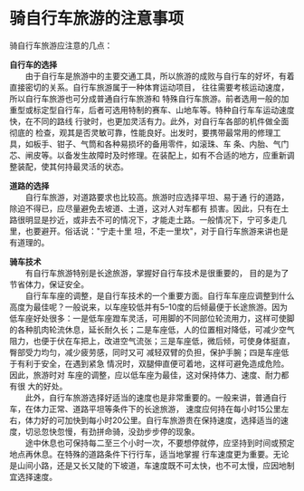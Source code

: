 # 骑自行车旅游的注意事项  

骑自行车旅游应注意的几点：  

**自行车的选择**  
&emsp;&emsp;由于自行车是旅游中的主要交通工具，所以旅游的成败与自行车的好坏，有着直接密切的关系。自行车旅游属于一种体育运动项目， 往往需要考核运动速度，所以自行车旅游也可分成普通自行车旅游和 特殊自行车旅游。前者选用一般的加重型或标定型自行车，后者可选用特制的赛车、山地车等。特种自行车车运动速度快，在不同的路线 行驶时，也更加灵活有力。此外，对自行车各部的机件做全面彻底的 检查，观其是否灵敏可靠，性能良好。出发时，要携带最常用的修理工具，如板手、钳子、气筒和各种易损坏的备用零件，如滚珠、车 条、内胎、气门芯、闸皮等。以备发生故障时及时修理。在装配上，如有不合适的地方，应重新调整装配，使其何持最灵活的状态。  

**道路的选择**  
&emsp;&emsp;自行车旅游，对道路要求也比较高。旅游时应选择平坦、易于通 行的道路，除迫不得已，应尽量避免去坡道、土道，这对人对车都有 损害。因此，只有在土路很明显是抄近，或非去不可的情况下，才能走土路。一般情况下，宁可多走几里，也要避开。俗话说："宁走十里 坦，不走一里坎"，对于自行车旅游来讲也是有道理的。  

**骑车技术**  
&emsp;&emsp;有自行车旅游特别是长途旅游，掌握好自行车技术是很重要的， 目的是为了节省体力，保证安全。  
&emsp;&emsp;自行车车座的调整，是自行车技术的一个重要方面。自行车车座应调整到什么高度为最佳呢？一般说来，以车座较低并有5–10度的后倾最便于长途旅游。因为低车座好处很多：一是低车座蹬车灵活，可用脚的不同部位轮流用力，这样可使脚的各种肌肉轮流休息，延长耐久长；二是车座低，人的位置相对降低，可减少空气阻力，也便于伏在车把上，改进空气流张；三是车座低，微后倾，可使身体挺直，臀部受力均匀，减少疲劳感，同时又可 减轻双臂的负担，保护手腕；四是车座低于有利于安全，在遇到紧急 情况时，双腿伸直便可着地，这样可避免造成危险。因此，旅游时对 车座的调整，应以低车座为最佳，这对保持体力、速度、耐力都有很 大的好处。  
&emsp;&emsp;此外，自行车旅游选择好适当的速度也是非常重要的。一般来讲，普通自行车，在体力正常、道路平坦等条件下的长途旅游， 速度应何持在每小时15公里左右，体力好的可加快到每小时20公里。自行车旅游贵在保持速度，选择适当的速度，切忌忽快忽慢，有劲拼命骑，没劲步步停的现象。  
&emsp;&emsp;途中休息也可保持每二至三个小时一次，不要想停就停，应坚持到时间或预定地点再休息。在特殊的道路条件下行行车，适当地掌握 行车速度更为重要。无论是山间小路，还是又长又陡的下坡道，车速度既不可太快，也不可太慢，应因地制宜选择速度。  